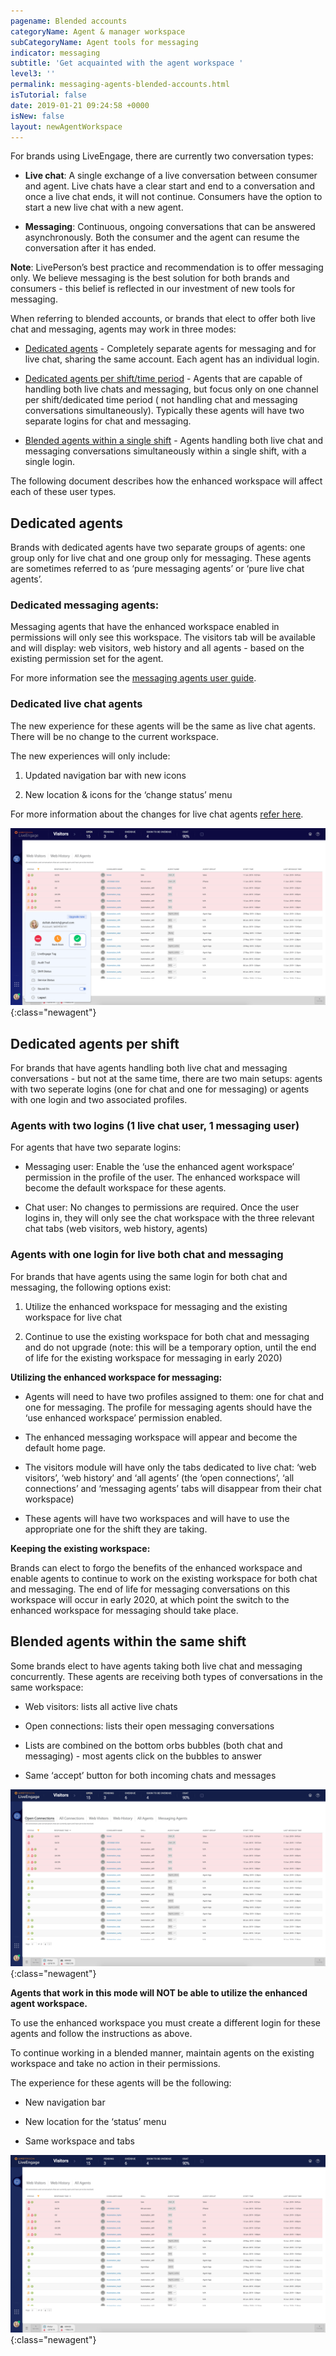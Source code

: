 ```yaml
---
pagename: Blended accounts
categoryName: Agent & manager workspace
subCategoryName: Agent tools for messaging
indicator: messaging
subtitle: 'Get acquainted with the agent workspace '
level3: ''
permalink: messaging-agents-blended-accounts.html
isTutorial: false
date: 2019-01-21 09:24:58 +0000
isNew: false
layout: newAgentWorkspace
---
```


For brands using LiveEngage, there are currently two conversation types:

* **Live chat**: A single exchange of a live conversation between consumer and agent. Live chats have a clear start and end to a conversation and once a live chat ends, it will not continue. Consumers have the option to start a new live chat with a new agent.

* **Messaging**: Continuous, ongoing conversations that can be answered asynchronously. Both the consumer and the agent can resume the conversation after it has ended.

**Note**: LivePerson’s best practice and recommendation is to offer messaging only. We believe messaging is the best solution for both brands and consumers - this belief is reflected in our investment of new tools for messaging.

When referring to blended accounts, or brands that elect to offer both live chat and messaging, agents may work in three modes:

* [Dedicated agents](#dedicated-agents) - Completely separate agents for messaging and for live chat, sharing  the same account. Each agent has an individual login.

* [Dedicated agents per shift/time period](#dedicated-agents-per-shift) - Agents that are capable of handling both live chats and messaging, but focus only on one channel per shift/dedicated time period ( not handling chat and messaging conversations simultaneously). Typically these agents will have two separate logins for chat and messaging.

* [Blended agents within a single shift](#blended-agents-within-the-same-shift) - Agents handling both live chat and messaging conversations simultaneously within a single shift, with a single login.

The following document describes how the enhanced workspace will affect each of these user types.

## Dedicated agents

Brands with dedicated agents have two separate groups of agents: one group only for live chat and one group only for messaging. These agents are sometimes referred to as ‘pure messaging agents’ or ‘pure live chat agents’.

### Dedicated messaging agents:

Messaging agents that have the enhanced workspace enabled in permissions will only see this workspace. The visitors tab will be available and will display: web visitors, web history and all agents - based on the existing permission set for the agent.  

For more information see the [messaging agents user guide](https://knowledge.liveperson.com/messaging-agents-the-enhanced-agent-workspace.html).

### Dedicated live chat agents

The new experience for these agents will be the same as live chat agents. There will be no change to the current workspace.

The new experiences will only include:

1. Updated navigation bar with new icons

2. New location & icons for the ‘change status’ menu

For more information about the changes for live chat agents [refer here](https://knowledge.liveperson.com/live-chat-agents-managers-new-navigation-status-button.html).

![image alt text](img/blendedImage_0.png){:class="newagent"}

## Dedicated agents per shift

For brands that have agents handling both live chat and messaging conversations - but not at the same time, there are two main setups: agents with two seperate logins (one for chat and one for messaging) or agents with one login and two associated profiles.

### Agents with two logins (1 live chat user, 1 messaging user)

For agents that have two separate logins:

* Messaging user: Enable the ‘use the enhanced agent workspace’ permission in the profile of the user. The enhanced workspace will become the default workspace for these agents.

* Chat user: No changes to permissions are required.  Once the user logins in, they will only see the chat workspace with the three relevant chat tabs (web visitors, web history, agents)

### Agents with one login for live both chat and messaging

For brands that have agents using the same login for both chat and messaging, the following options exist:

1. Utilize the enhanced workspace for messaging and the existing workspace for live chat

2. Continue to use the existing workspace for both chat and messaging and do not upgrade (note: this will be a temporary option, until the end of life for the existing workspace for messaging in early 2020)

**Utilizing the enhanced workspace for messaging:**

* Agents will need to have two profiles assigned to them: one for chat and one for messaging. The profile for messaging agents should have the ‘use enhanced workspace’ permission enabled.

* The enhanced messaging workspace will appear and become the default home page.

* The visitors module will have only the tabs dedicated to live chat: ‘web visitors’, ‘web history’ and ‘all agents’ (the ‘open connections’, ‘all connections’ and ‘messaging agents’ tabs will disappear from their chat workspace)

* These agents will have two workspaces and will have to use the appropriate one for the shift they are taking.

**Keeping the existing workspace:**

Brands can elect to forgo the benefits of the enhanced workspace and enable agents to continue to work on the existing workspace for both chat and messaging. The end of life for messaging conversations on this workspace will occur in early 2020, at which point the switch to the enhanced workspace for messaging should take place.

## Blended agents within the same shift

Some brands elect to have agents taking both live chat and messaging concurrently. These agents are receiving both types of conversations in the same workspace:

* Web visitors: lists all active live chats

* Open connections: lists their open messaging conversations

* Lists are combined on the bottom orbs bubbles (both chat and messaging) - most agents click on the bubbles to answer

* Same ‘accept’ button for both incoming chats and messages

![image alt text](img/blended-chat-and-messaging.png){:class="newagent"}

**Agents that work in this mode will NOT be able to utilize the enhanced agent workspace.**

To use the enhanced workspace you must create a different login for these agents and follow the instructions as above.

To continue working in a blended manner, maintain agents on the existing workspace and take no action in their permissions.

The experience for these agents will be the following:

* New navigation bar

* New location for the ‘status’ menu

* Same workspace and tabs

![image alt text](img/blended-just-chat.png){:class="newagent"}
